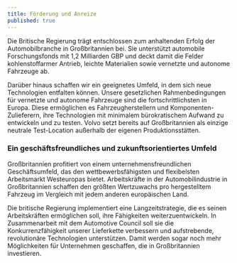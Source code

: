 ```yaml
---
title: Förderung und Anreize
published: true
---
```


Die Britische Regierung trägt entschlossen zum anhaltenden Erfolg der Automobilbranche in Großbritannien bei. Sie unterstützt automobile Forschungsfonds mit 1,2 Milliarden GBP und deckt damit die Felder kohlenstoffarmer Antrieb, leichte Materialien sowie vernetzte und autonome Fahrzeuge ab.

Darüber hinaus schaffen wir ein geeignetes Umfeld, in dem sich neue Technologien entfalten können. Unsere gesetzlichen Rahmenbedingungen für vernetzte und autonome Fahrzeuge sind die fortschrittlichsten in Europa. Diese ermöglichen es Fahrzeugherstellern und Komponenten-Zulieferern, ihre Technologien mit minimalem bürokratischem Aufwand zu entwickeln und zu testen. Volvo setzt bereits auf Großbritannien als einzige neutrale Test-Location außerhalb der eigenen Produktionsstätten.

### Ein geschäftsfreundliches und zukunftsorientiertes Umfeld

Großbritannien profitiert von einem unternehmensfreundlichen Geschäftsumfeld, das den wettbewerbsfähigsten und flexibelsten Arbeitsmarkt Westeuropas bietet. Arbeitskräfte in der Automobilindustrie in Großbritannien schaffen den größten Wertzuwachs pro hergestelltem Fahrzeug im Vergleich mit jedem anderen europäischen Land.

Die britische Regierung implementiert eine Langzeitstrategie, die es seinen Arbeitskräften ermöglichen soll, ihre Fähigkeiten weiterzuentwickeln. In Zusammenarbeit mit dem Automotive Council soll sie die Konkurrenzfähigkeit unserer Lieferkette verbessern und aufstrebende, revolutionäre Technologien unterstützen. Damit werden sogar noch mehr Möglichkeiten für Unternehmen geschaffen, die in Großbritannien investieren.
